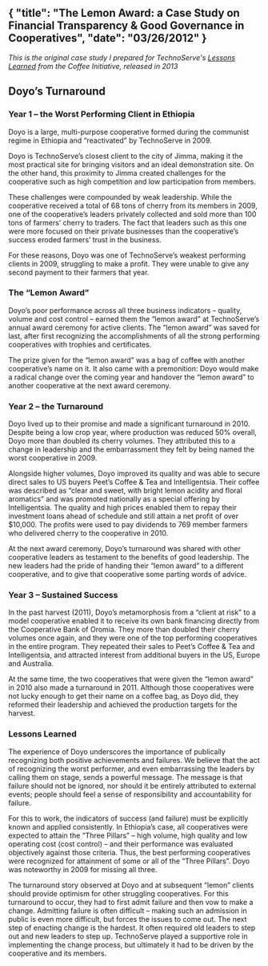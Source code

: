 {
  "title": "The Lemon Award: a Case Study on Financial Transparency & Good Governance in Cooperatives",
  "date": "03/26/2012"
}
---

*This is the original case study I prepared for TechnoServe's [Lessons Learned](https://www.technoserve.org/wp-content/uploads/2013/04/coffee-initiative-lessons-learned.pdf) from the Coffee Initiative, released in 2013*

## Doyo’s Turnaround

### Year 1 – the Worst Performing Client in Ethiopia

Doyo is a large, multi-purpose cooperative formed during the communist regime in Ethiopia and “reactivated” by TechnoServe in 2009. 

Doyo is TechnoServe’s closest client to the city of Jimma, making it the most practical site for bringing visitors and an ideal demonstration site. On the other hand, this proximity to Jimma created challenges for the cooperative such as high competition and low participation from members. 

These challenges were compounded by weak leadership. While the cooperative received a total of 68 tons of cherry from its members in 2009, one of the cooperative’s leaders privately collected and sold more than 100 tons of farmers’ cherry to traders. The fact that leaders such as this one were more focused on their private businesses than the cooperative’s success eroded farmers’ trust in the business.

For these reasons, Doyo was one of TechnoServe’s weakest performing clients in 2009, struggling to make a profit. They were unable to give any second payment to their farmers that year.

### The “Lemon Award”

Doyo’s poor performance across all three business indicators – quality, volume and cost control – earned them the “lemon award” at TechnoServe’s annual award ceremony for active clients. The “lemon award” was saved for last, after first recognizing the accomplishments of all the strong performing cooperatives with trophies and certificates.

The prize given for the “lemon award” was a bag of coffee with another cooperative’s name on it. It also came with a premonition: Doyo would make a radical change over the coming year and handover the “lemon award” to another cooperative at the next award ceremony.

### Year 2 – the Turnaround

Doyo lived up to their promise and made a significant turnaround in 2010. Despite being a low crop year, where production was reduced 50% overall, Doyo more than doubled its cherry volumes. They attributed this to a change in leadership and the embarrassment they felt by being named the worst cooperative in 2009.

Alongside higher volumes, Doyo improved its quality and was able to secure direct sales to US buyers Peet’s Coffee & Tea and Intelligentsia. Their coffee was described as “clear and sweet, with bright lemon acidity and floral aromatics” and was promoted nationally as a special offering by Intelligentsia. The quality and high prices enabled them to repay their investment loans ahead of schedule and still attain a net profit of over $10,000. The profits were used to pay dividends to 769 member farmers who delivered cherry to the cooperative in 2010. 

At the next award ceremony, Doyo’s turnaround was shared with other cooperative leaders as testament to the benefits of good leadership. The new leaders had the pride of handing their “lemon award” to a different cooperative, and to give that cooperative some parting words of advice.

### Year 3 – Sustained Success

In the past harvest (2011), Doyo’s metamorphosis from a “client at risk” to a model cooperative enabled it to receive its own bank financing directly from the Cooperative Bank of Oromia. They more than doubled their cherry volumes once again, and they were one of the top performing cooperatives in the entire program. They repeated their sales to Peet’s Coffee & Tea and Intelligentsia, and attracted interest from additional buyers in the US, Europe and Australia. 

At the same time, the two cooperatives that were given the “lemon award” in 2010 also made a turnaround in 2011. Although those cooperatives were not lucky enough to get their name on a coffee bag, as Doyo did, they reformed their leadership and achieved the production targets for the harvest.

### Lessons Learned

The experience of Doyo underscores the importance of publically recognizing both positive achievements and failures.  We believe that the act of recognizing the worst performer, and even embarrassing the leaders by calling them on stage, sends a powerful message. The message is that failure should not be ignored, nor should it be entirely attributed to external events; people should feel a sense of responsibility and accountability for failure.

For this to work, the indicators of success (and failure) must be explicitly known and applied consistently. In Ethiopia’s case, all cooperatives were expected to attain the “Three Pillars” – high volume, high quality and low operating cost (cost control) – and their performance was evaluated objectively against those criteria. Thus, the best performing cooperatives were recognized for attainment of some or all of the “Three Pillars”. Doyo was noteworthy in 2009 for missing all three.

The turnaround story observed at Doyo and at subsequent “lemon” clients should provide optimism for other struggling cooperatives. For this turnaround to occur, they had to first admit failure and then vow to make a change. Admitting failure is often difficult – making such an admission in public is even more difficult, but forces the issues to come out. The next step of enacting change is the hardest. It often required old leaders to step out and new leaders to step up. TechnoServe played a supportive role in implementing the change process, but ultimately it had to be driven by the cooperative and its members.